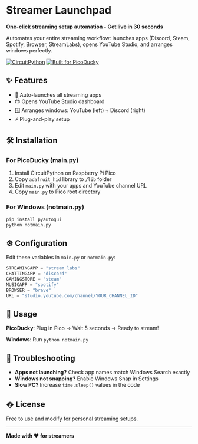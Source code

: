 # Streamer Launchpad
  
**One-click streaming setup automation - Get live in 30 seconds**

Automates your entire streaming workflow: launches apps (Discord, Steam, Spotify, Browser, StreamLabs), opens YouTube Studio, and arranges windows perfectly.

[![CircuitPython](https://img.shields.io/badge/CircuitPython-Compatible-purple.svg)](https://circuitpython.org/)
[![Built for PicoDucky](https://img.shields.io/badge/Built%20for-PicoDucky-purple)](https://picoducky.hackclub.com/)

## ✨ Features

- 🚀 Auto-launches all streaming apps
- 📺 Opens YouTube Studio dashboard
- 🪟 Arranges windows: YouTube (left) + Discord (right)
- ⚡ Plug-and-play setup

## 🛠️ Installation

### For PicoDucky (main.py)

1. Install CircuitPython on Raspberry Pi Pico
2. Copy `adafruit_hid` library to `/lib` folder
3. Edit `main.py` with your apps and YouTube channel URL
4. Copy `main.py` to Pico root directory

### For Windows (notmain.py)

```bash
pip install pyautogui
python notmain.py
```

## ⚙️ Configuration

Edit these variables in `main.py` or `notmain.py`:

```python
STREAMINGAPP = "stream labs"
CHATTINGAPP = "discord"
GAMINGSTORE = "steam"
MUSICAPP = "spotify"
BROWSER = "brave"
URL = "studio.youtube.com/channel/YOUR_CHANNEL_ID"
```

## 📖 Usage

**PicoDucky**: Plug in Pico → Wait 5 seconds → Ready to stream!

**Windows**: Run `python notmain.py`

## 🔧 Troubleshooting

- **Apps not launching?** Check app names match Windows Search exactly
- **Windows not snapping?** Enable Windows Snap in Settings
- **Slow PC?** Increase `time.sleep()` values in the code

## � License

Free to use and modify for personal streaming setups.

---

**Made with ❤️ for streamers**

